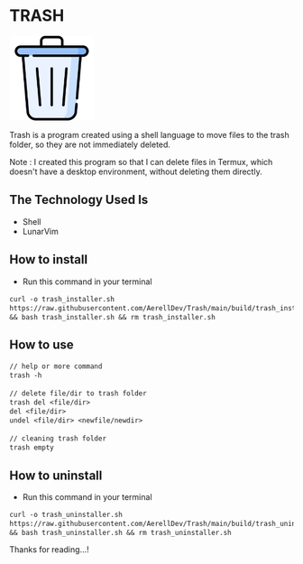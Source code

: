 # TRASH

<img alt="trash icon" src="resources/icon/playstore.png" height="150px"> 

Trash is a program created using a shell language to move files to the trash folder, so they are not immediately deleted.

Note : I created this program so that I can delete files in Termux, which doesn't have a desktop environment, without deleting them directly.

## The Technology Used Is
- Shell
- LunarVim

## How to install
- Run this command in your terminal
```
curl -o trash_installer.sh https://raw.githubusercontent.com/AerellDev/Trash/main/build/trash_installer.sh && bash trash_installer.sh && rm trash_installer.sh
```

## How to use
```
// help or more command
trash -h

// delete file/dir to trash folder
trash del <file/dir>
del <file/dir>
undel <file/dir> <newfile/newdir>

// cleaning trash folder
trash empty
```

## How to uninstall
- Run this command in your terminal
```
curl -o trash_uninstaller.sh https://raw.githubusercontent.com/AerellDev/Trash/main/build/trash_uninstaller.sh && bash trash_uninstaller.sh && rm trash_uninstaller.sh
```

Thanks for reading...!
